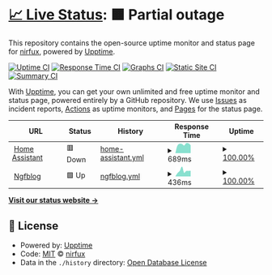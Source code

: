 # [📈 Live Status](https://upptime.nirfux.github.io): <!--live status--> **🟧 Partial outage**

This repository contains the open-source uptime monitor and status page for [nirfux](https://upptime.nirfux.github.io), powered by [Upptime](https://github.com/upptime/upptime).

[![Uptime CI](https://github.com/nirfux/upptime/workflows/Uptime%20CI/badge.svg)](https://github.com/nirfux/upptime/actions?query=workflow%3A%22Uptime+CI%22)
[![Response Time CI](https://github.com/nirfux/upptime/workflows/Response%20Time%20CI/badge.svg)](https://github.com/nirfux/upptime/actions?query=workflow%3A%22Response+Time+CI%22)
[![Graphs CI](https://github.com/nirfux/upptime/workflows/Graphs%20CI/badge.svg)](https://github.com/nirfux/upptime/actions?query=workflow%3A%22Graphs+CI%22)
[![Static Site CI](https://github.com/nirfux/upptime/workflows/Static%20Site%20CI/badge.svg)](https://github.com/nirfux/upptime/actions?query=workflow%3A%22Static+Site+CI%22)
[![Summary CI](https://github.com/nirfux/upptime/workflows/Summary%20CI/badge.svg)](https://github.com/nirfux/upptime/actions?query=workflow%3A%22Summary+CI%22)

With [Upptime](https://upptime.js.org), you can get your own unlimited and free uptime monitor and status page, powered entirely by a GitHub repository. We use [Issues](https://github.com/nirfux/upptime/issues) as incident reports, [Actions](https://github.com/nirfux/upptime/actions) as uptime monitors, and [Pages](https://upptime.nirfux.github.io) for the status page.

<!--start: status pages-->
<!-- This summary is generated by Upptime (https://github.com/upptime/upptime) -->
<!-- Do not edit this manually, your changes will be overwritten -->
<!-- prettier-ignore -->
| URL | Status | History | Response Time | Uptime |
| --- | ------ | ------- | ------------- | ------ |
| <img alt="" src="https://icons.duckduckgo.com/ip3/ha.nirgf.com.ico" height="13"> [Home Assistant](https://ha.nirgf.com/) | 🟥 Down | [home-assistant.yml](https://github.com/ngfblog/upptime/commits/HEAD/history/home-assistant.yml) | <details><summary><img alt="Response time graph" src="./graphs/home-assistant/response-time-week.png" height="20"> 689ms</summary><br><a href="https://upptime.nirfux.github.io/history/home-assistant"><img alt="Response time 1752" src="https://img.shields.io/endpoint?url=https%3A%2F%2Fraw.githubusercontent.com%2Fngfblog%2Fupptime%2FHEAD%2Fapi%2Fhome-assistant%2Fresponse-time.json"></a><br><a href="https://upptime.nirfux.github.io/history/home-assistant"><img alt="24-hour response time 111" src="https://img.shields.io/endpoint?url=https%3A%2F%2Fraw.githubusercontent.com%2Fngfblog%2Fupptime%2FHEAD%2Fapi%2Fhome-assistant%2Fresponse-time-day.json"></a><br><a href="https://upptime.nirfux.github.io/history/home-assistant"><img alt="7-day response time 689" src="https://img.shields.io/endpoint?url=https%3A%2F%2Fraw.githubusercontent.com%2Fngfblog%2Fupptime%2FHEAD%2Fapi%2Fhome-assistant%2Fresponse-time-week.json"></a><br><a href="https://upptime.nirfux.github.io/history/home-assistant"><img alt="30-day response time 730" src="https://img.shields.io/endpoint?url=https%3A%2F%2Fraw.githubusercontent.com%2Fngfblog%2Fupptime%2FHEAD%2Fapi%2Fhome-assistant%2Fresponse-time-month.json"></a><br><a href="https://upptime.nirfux.github.io/history/home-assistant"><img alt="1-year response time 1752" src="https://img.shields.io/endpoint?url=https%3A%2F%2Fraw.githubusercontent.com%2Fngfblog%2Fupptime%2FHEAD%2Fapi%2Fhome-assistant%2Fresponse-time-year.json"></a></details> | <details><summary><a href="https://upptime.nirfux.github.io/history/home-assistant">100.00%</a></summary><a href="https://upptime.nirfux.github.io/history/home-assistant"><img alt="All-time uptime 99.17%" src="https://img.shields.io/endpoint?url=https%3A%2F%2Fraw.githubusercontent.com%2Fngfblog%2Fupptime%2FHEAD%2Fapi%2Fhome-assistant%2Fuptime.json"></a><br><a href="https://upptime.nirfux.github.io/history/home-assistant"><img alt="24-hour uptime 100.00%" src="https://img.shields.io/endpoint?url=https%3A%2F%2Fraw.githubusercontent.com%2Fngfblog%2Fupptime%2FHEAD%2Fapi%2Fhome-assistant%2Fuptime-day.json"></a><br><a href="https://upptime.nirfux.github.io/history/home-assistant"><img alt="7-day uptime 100.00%" src="https://img.shields.io/endpoint?url=https%3A%2F%2Fraw.githubusercontent.com%2Fngfblog%2Fupptime%2FHEAD%2Fapi%2Fhome-assistant%2Fuptime-week.json"></a><br><a href="https://upptime.nirfux.github.io/history/home-assistant"><img alt="30-day uptime 100.00%" src="https://img.shields.io/endpoint?url=https%3A%2F%2Fraw.githubusercontent.com%2Fngfblog%2Fupptime%2FHEAD%2Fapi%2Fhome-assistant%2Fuptime-month.json"></a><br><a href="https://upptime.nirfux.github.io/history/home-assistant"><img alt="1-year uptime 99.17%" src="https://img.shields.io/endpoint?url=https%3A%2F%2Fraw.githubusercontent.com%2Fngfblog%2Fupptime%2FHEAD%2Fapi%2Fhome-assistant%2Fuptime-year.json"></a></details>
| <img alt="" src="https://icons.duckduckgo.com/ip3/ngfblog.com.ico" height="13"> [Ngfblog](https://ngfblog.com/) | 🟩 Up | [ngfblog.yml](https://github.com/ngfblog/upptime/commits/HEAD/history/ngfblog.yml) | <details><summary><img alt="Response time graph" src="./graphs/ngfblog/response-time-week.png" height="20"> 436ms</summary><br><a href="https://upptime.nirfux.github.io/history/ngfblog"><img alt="Response time 460" src="https://img.shields.io/endpoint?url=https%3A%2F%2Fraw.githubusercontent.com%2Fngfblog%2Fupptime%2FHEAD%2Fapi%2Fngfblog%2Fresponse-time.json"></a><br><a href="https://upptime.nirfux.github.io/history/ngfblog"><img alt="24-hour response time 460" src="https://img.shields.io/endpoint?url=https%3A%2F%2Fraw.githubusercontent.com%2Fngfblog%2Fupptime%2FHEAD%2Fapi%2Fngfblog%2Fresponse-time-day.json"></a><br><a href="https://upptime.nirfux.github.io/history/ngfblog"><img alt="7-day response time 436" src="https://img.shields.io/endpoint?url=https%3A%2F%2Fraw.githubusercontent.com%2Fngfblog%2Fupptime%2FHEAD%2Fapi%2Fngfblog%2Fresponse-time-week.json"></a><br><a href="https://upptime.nirfux.github.io/history/ngfblog"><img alt="30-day response time 426" src="https://img.shields.io/endpoint?url=https%3A%2F%2Fraw.githubusercontent.com%2Fngfblog%2Fupptime%2FHEAD%2Fapi%2Fngfblog%2Fresponse-time-month.json"></a><br><a href="https://upptime.nirfux.github.io/history/ngfblog"><img alt="1-year response time 460" src="https://img.shields.io/endpoint?url=https%3A%2F%2Fraw.githubusercontent.com%2Fngfblog%2Fupptime%2FHEAD%2Fapi%2Fngfblog%2Fresponse-time-year.json"></a></details> | <details><summary><a href="https://upptime.nirfux.github.io/history/ngfblog">100.00%</a></summary><a href="https://upptime.nirfux.github.io/history/ngfblog"><img alt="All-time uptime 99.34%" src="https://img.shields.io/endpoint?url=https%3A%2F%2Fraw.githubusercontent.com%2Fngfblog%2Fupptime%2FHEAD%2Fapi%2Fngfblog%2Fuptime.json"></a><br><a href="https://upptime.nirfux.github.io/history/ngfblog"><img alt="24-hour uptime 100.00%" src="https://img.shields.io/endpoint?url=https%3A%2F%2Fraw.githubusercontent.com%2Fngfblog%2Fupptime%2FHEAD%2Fapi%2Fngfblog%2Fuptime-day.json"></a><br><a href="https://upptime.nirfux.github.io/history/ngfblog"><img alt="7-day uptime 100.00%" src="https://img.shields.io/endpoint?url=https%3A%2F%2Fraw.githubusercontent.com%2Fngfblog%2Fupptime%2FHEAD%2Fapi%2Fngfblog%2Fuptime-week.json"></a><br><a href="https://upptime.nirfux.github.io/history/ngfblog"><img alt="30-day uptime 96.71%" src="https://img.shields.io/endpoint?url=https%3A%2F%2Fraw.githubusercontent.com%2Fngfblog%2Fupptime%2FHEAD%2Fapi%2Fngfblog%2Fuptime-month.json"></a><br><a href="https://upptime.nirfux.github.io/history/ngfblog"><img alt="1-year uptime 99.34%" src="https://img.shields.io/endpoint?url=https%3A%2F%2Fraw.githubusercontent.com%2Fngfblog%2Fupptime%2FHEAD%2Fapi%2Fngfblog%2Fuptime-year.json"></a></details>

<!--end: status pages-->

[**Visit our status website →**](https://upptime.nirfux.github.io)

## 📄 License

- Powered by: [Upptime](https://github.com/upptime/upptime)
- Code: [MIT](./LICENSE) © [nirfux](https://upptime.nirfux.github.io)
- Data in the `./history` directory: [Open Database License](https://opendatacommons.org/licenses/odbl/1-0/)
